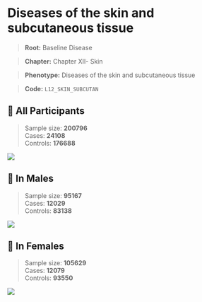 # Diseases of the skin and subcutaneous tissue

> **Root:** Baseline Disease  

> **Chapter:** Chapter XII- Skin  

> **Phenotype:** Diseases of the skin and subcutaneous tissue  

> **Code:** `L12_SKIN_SUBCUTAN`

## 🧪 All Participants  
> Sample size: **200796**  
> Cases: **24108**  
> Controls: **176688**
<img src="/Disease/Figures/ALL/Incidence/L12_SKIN_SUBCUTAN.png"/>
<CsvTable src="/public/Disease/Data/ALL/Incidence/COX_L12_SKIN_SUBCUTAN.csv" label="🔍 View full results" />

## 👨 In Males  
> Sample size: **95167**  
> Cases: **12029**  
> Controls: **83138**
<img src="/Disease/Figures/Male/Incidence/L12_SKIN_SUBCUTAN.png"/>
<CsvTable src="/public/Disease/Data/Male/Incidence/COX_L12_SKIN_SUBCUTAN.csv" label="🔍 View full results" />

## 👩 In Females  
> Sample size: **105629**  
> Cases: **12079**  
> Controls: **93550**
<img src="/Disease/Figures/Female/Incidence/L12_SKIN_SUBCUTAN.png"/>
<CsvTable src="/public/Disease/Data/Female/Incidence/COX_L12_SKIN_SUBCUTAN.csv" label="🔍 View full results" />
